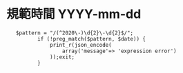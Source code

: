 # 規範時間 YYYY-mm-dd

       $pattern = "/(^2020\-)\d{2}\-\d{2}$/";
              if (!preg_match($pattern, $date)) {
                  print_r(json_encode(
                      array('message'=> 'expression error')
                  ));exit;
              }
